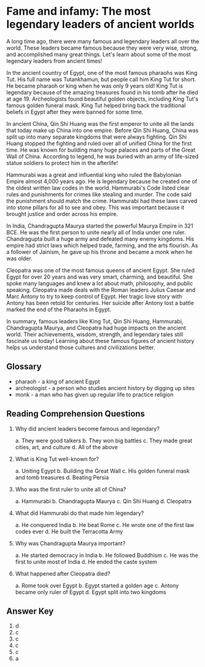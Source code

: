 # Fame and infamy: The most legendary leaders of ancient worlds

A long time ago, there were many famous and legendary leaders all over the world. These leaders became famous because they were very wise, strong, and accomplished many great things. Let's learn about some of the most legendary leaders from ancient times!

In the ancient country of Egypt, one of the most famous pharaohs was King Tut. His full name was Tutankhamun, but people call him King Tut for short. He became pharaoh or king when he was only 9 years old! King Tut is legendary because of the amazing treasures found in his tomb after he died at age 19. Archeologists found beautiful golden objects, including King Tut's famous golden funeral mask. King Tut helped bring back the traditional beliefs in Egypt after they were banned for some time.

In ancient China, Qin Shi Huang was the first emperor to unite all the lands that today make up China into one empire. Before Qin Shi Huang, China was split up into many separate kingdoms that were always fighting. Qin Shi Huang stopped the fighting and ruled over all of unified China for the first time. He was known for building many huge palaces and parts of the Great Wall of China. According to legend, he was buried with an army of life-sized statue soldiers to protect him in the afterlife!

Hammurabi was a great and influential king who ruled the Babylonian Empire almost 4,000 years ago. He is legendary because he created one of the oldest written law codes in the world. Hammurabi's Code listed clear rules and punishments for crimes like stealing and murder. The code said the punishment should match the crime. Hammurabi had these laws carved into stone pillars for all to see and obey. This was important because it brought justice and order across his empire.

In India, Chandragupta Maurya started the powerful Maurya Empire in 321 BCE. He was the first person to unite nearly all of India under one ruler. Chandragupta built a huge army and defeated many enemy kingdoms. His empire had strict laws which helped trade, farming, and the arts flourish. As a follower of Jainism, he gave up his throne and became a monk when he was older.

Cleopatra was one of the most famous queens of ancient Egypt. She ruled Egypt for over 20 years and was very smart, charming, and beautiful. She spoke many languages and knew a lot about math, philosophy, and public speaking. Cleopatra made deals with the Roman leaders Julius Caesar and Marc Antony to try to keep control of Egypt. Her tragic love story with Antony has been retold for centuries. Her suicide after Antony lost a battle marked the end of the Pharaohs in Egypt.

In summary, famous leaders like King Tut, Qin Shi Huang, Hammurabi, Chandragupta Maurya, and Cleopatra had huge impacts on the ancient world. Their achievements, wisdom, strength, and legendary tales still fascinate us today! Learning about these famous figures of ancient history helps us understand those cultures and civilizations better.

## Glossary

- pharaoh - a king of ancient Egypt
- archeologist - a person who studies ancient history by digging up sites
- monk - a man who has given up regular life to practice religion

## Reading Comprehension Questions

1. Why did ancient leaders become famous and legendary?

   a. They were good talkers
   b. They won big battles
   c. They made great cities, art, and culture
   d. All of the above

2. What is King Tut well-known for?

   a. Uniting Egypt
   b. Building the Great Wall
   c. His golden funeral mask and tomb treasures
   d. Beating Persia

3. Who was the first ruler to unite all of China?

   a. Hammurabi
   b. Chandragupta Maurya
   c. Qin Shi Huang
   d. Cleopatra

4. What did Hammurabi do that made him legendary?

   a. He conquered India
   b. He beat Rome
   c. He wrote one of the first law codes ever
   d. He built the Terracotta Army

5. Why was Chandragupta Maurya important?

   a. He started democracy in India
   b. He followed Buddhism
   c. He was the first to unite most of India
   d. He ended the caste system

6. What happened after Cleopatra died?

   a. Rome took over Egypt
   b. Egypt started a golden age
   c. Antony became only ruler of Egypt
   d. Egypt split into two kingdoms

## Answer Key

1. d
2. c
3. c
4. c
5. c
6. a
